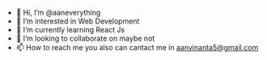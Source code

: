 - 👋 Hi, I’m @aaneverything
- 👀 I’m interested in Web Development
- 🌱 I’m currently learning React Js
- 💞️ I’m looking to collaborate on maybe not
- 📫 How to reach me you also can cantact me in aanvinanta5@gmail.com

<!---
kangjustaan/kangjustaan is a ✨ special ✨ repository because its `README.md` (this file) appears on your GitHub profile.
You can click the Preview link to take a look at your changes.
--->
